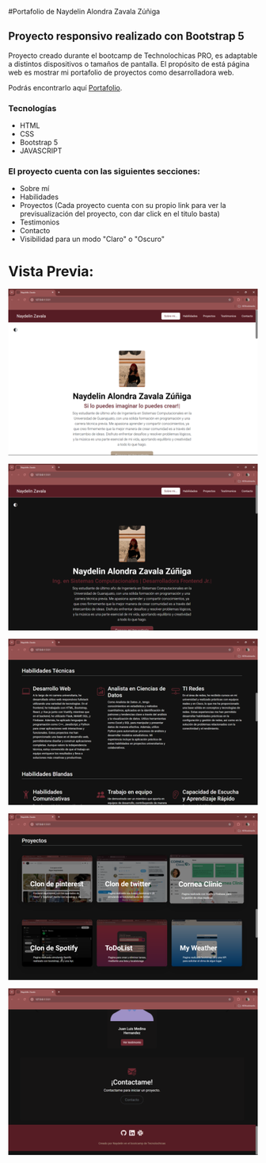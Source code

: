 #Portafolio de Naydelin Alondra Zavala Zúñiga
## Proyecto responsivo realizado con Bootstrap 5

Proyecto creado durante el bootcamp de Technolochicas PRO, es adaptable a 
distintos dispositivos o tamaños de pantalla.
El propósito de está página web es mostrar mi portafolio de proyectos como 
desarrolladora web.

Podrás encontrarlo aquí [Portafolio](https://Nayde666.github.io/).

### Tecnologías
* HTML
* CSS
* Bootstrap 5
* JAVASCRIPT

### El proyecto cuenta con las siguientes secciones:
* Sobre mí
* Habilidades
* Proyectos (Cada proyecto cuenta con su propio link para ver la previsualización del proyecto, con dar click en el titulo basta)
* Testimonios
* Contacto
* Visibilidad para un modo "Claro" o "Oscuro"

# Vista Previa:
![alt text](./images/image.png)

![alt text](./images/image-2.png)

![alt text](./images/image-3.png)

![alt text](./images/image-4.png)

![alt text](./images/image-5.png)